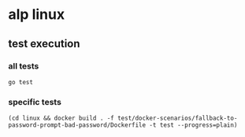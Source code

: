 # alp linux

## test execution

### all tests
```
go test
```

### specific tests
```
(cd linux && docker build . -f test/docker-scenarios/fallback-to-password-prompt-bad-password/Dockerfile -t test --progress=plain)
```
